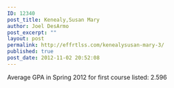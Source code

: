 ```yaml
---
ID: 12340
post_title: Kenealy,Susan Mary
author: Joel DesArmo
post_excerpt: ""
layout: post
permalink: http://effrtlss.com/kenealysusan-mary-3/
published: true
post_date: 2012-11-02 20:52:08
---
```

<p>Average GPA in Spring 2012 for first course listed: 2.596</p>